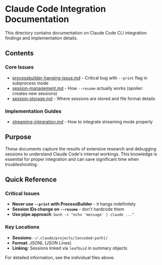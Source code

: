 # Claude Code Integration Documentation

This directory contains documentation on Claude Code CLI integration findings and implementation details.

## Contents

### Core Issues
- [processbuilder-hanging-issue.md](./processbuilder-hanging-issue.md) - Critical bug with `--print` flag in subprocess mode
- [session-management.md](./session-management.md) - How `--resume` actually works (spoiler: creates new sessions)
- [session-storage.md](./session-storage.md) - Where sessions are stored and file format details

### Implementation Guides  
- [streaming-integration.md](./streaming-integration.md) - How to integrate streaming mode properly

## Purpose

These documents capture the results of extensive research and debugging sessions to understand Claude Code's internal workings. This knowledge is essential for proper integration and can save significant time when troubleshooting.

## Quick Reference

### Critical Issues
- **Never use `--print` with ProcessBuilder** - it hangs indefinitely
- **Session IDs change on `--resume`** - don't hardcode them
- **Use pipe approach**: `bash -c "echo 'message' | claude ..."`

### Key Locations
- **Sessions**: `~/.claude/projects/[encoded-path]/`
- **Format**: JSONL (JSON Lines) 
- **Linking**: Sessions linked via `leafUuid` in summary objects

For detailed information, see the individual files above.
